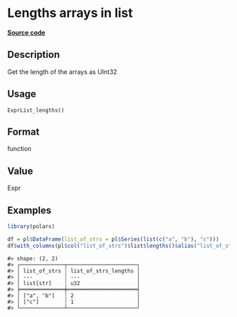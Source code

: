 
# Lengths arrays in list

[**Source code**](https://github.com/pola-rs/r-polars/tree/4c60e4ba5981c539b9639261157303d78f545b69/R/expr__list.R#L21)

## Description

Get the length of the arrays as UInt32

## Usage

<pre><code class='language-R'>ExprList_lengths()
</code></pre>

## Format

function

## Value

Expr

## Examples

``` r
library(polars)

df = pl$DataFrame(list_of_strs = pl$Series(list(c("a", "b"), "c")))
df$with_columns(pl$col("list_of_strs")$list$lengths()$alias("list_of_strs_lengths"))
```

    #> shape: (2, 2)
    #> ┌──────────────┬──────────────────────┐
    #> │ list_of_strs ┆ list_of_strs_lengths │
    #> │ ---          ┆ ---                  │
    #> │ list[str]    ┆ u32                  │
    #> ╞══════════════╪══════════════════════╡
    #> │ ["a", "b"]   ┆ 2                    │
    #> │ ["c"]        ┆ 1                    │
    #> └──────────────┴──────────────────────┘
